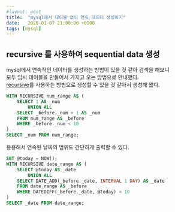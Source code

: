 ```yaml
---
#layout: post
title:  "mysql에서 테이블 없이 연속 데이터 생성하기"
date:   2020-01-07 21:00:00 +0900
tags: [mysql]
---
```


## recursive 를 사용하여 sequential data 생성

mysql에서 연속적인 데이터를 생성하는 방법이 있을 것 같아 검색을 해보니   
모두 임시 테이블을 만들어서 가지고 오는 방법으로 안내했다.  
[recursive](https://naheenosaur.github.io/mysql%EC%97%90%EC%84%9C-%EA%B3%84%EC%B8%B5%ED%98%95-%EA%B5%AC%EC%A1%B0-%EC%9E%AC%EA%B7%80%EC%8B%9D-%EC%B6%9C%EB%A0%A5)를 사용하는 방법으로 생성할 수 있을 것 같아서 생성해 봤다.
 
```sql
WITH RECURSIVE num_range AS ( 
	SELECT 1 AS _num
		UNION ALL 	
	SELECT _before._num + 1 AS _num
	FROM num_range AS _before
	WHERE _before._num < 10
) 
SELECT _num FROM num_range; 
```

응용해서 연속된 날짜의 범위도 간단하게 출력할 수 있다.
```sql
SET @today = NOW();
WITH RECURSIVE date_range AS ( 
	SELECT @today AS _date
		UNION ALL 	
	SELECT DATE_ADD(_before._date, INTERVAL 1 DAY) AS _date
	FROM date_range AS _before
	WHERE DATEDIFF(_before._date, @today) < 10
) 
SELECT _date FROM date_range; 
```